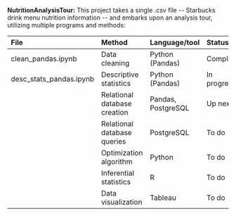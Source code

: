 **NutritionAnalysisTour:** This project takes a single .csv file -- Starbucks drink menu nutrition information -- and embarks upon an analysis tour, utilizing multiple programs and methods:  
 
File | Method | Language/tool | Status |
| :----------- | :----------- | :----------- | :----------- |
| clean_pandas.ipynb | Data cleaning  | Python (Pandas)     | Complete  |
| desc_stats_pandas.ipynb | Descriptive statistics  | Python (Pandas)   | In progress |
| | Relational database creation | Pandas, PostgreSQL  | Up next |
| | Relational database queries | PostgreSQL  | To do |
| | Optimization algorithm | Python  | To do |
| | Inferential statistics | R  | To do |
| | Data visualization | Tableau  | To do |
